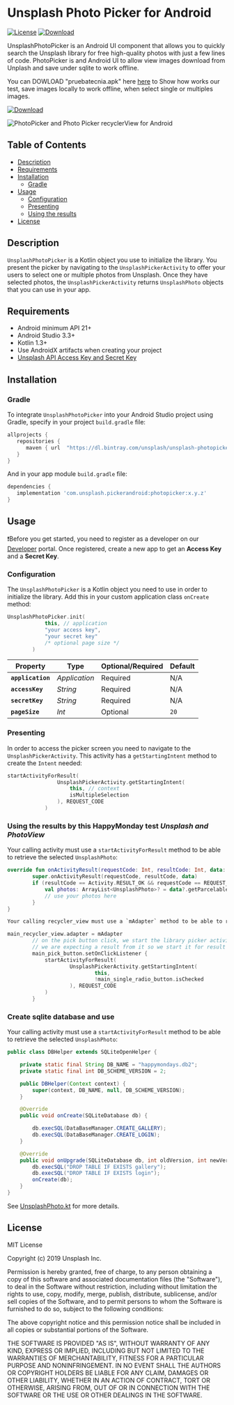 # Unsplash Photo Picker for Android

[![License](https://img.shields.io/github/license/unsplash/unsplash-photopicker-android.svg?style=flat-square)](https://github.com/unsplash/unsplash-photopicker-android)
[![Download](https://api.bintray.com/packages/unsplash/unsplash-photopicker-android/com.unsplash.pickerandroid.photopicker/images/download.svg) ](https://bintray.com/unsplash/unsplash-photopicker-android/com.unsplash.pickerandroid.photopicker/_latestVersion)

UnsplashPhotoPicker is an Android UI component that allows you to quickly search the Unsplash library for free high-quality photos with just a few lines of code.
PhotoPicker is and Android UI to allow view images download from Unplash and save under sqlite to work offline.

You can DOWLOAD "pruebatecnia.apk" here [here](https://github.com/ezsocial/recyclerviewUnsplash/blob/main/pruebatecnica.apk) to Show how works our test, save images locally to work offline, when select single or multiples images.

[![Download](https://api.bintray.com/packages/unsplash/unsplash-photopicker-android/com.unsplash.pickerandroid.photopicker/images/download.svg) ](https://github.com/ezsocial/recyclerviewUnsplash/blob/main/pruebatecnica.apk)

![PhotoPicker and Photo Picker recyclerView for Android](https://github.com/ezsocial/recyclerviewUnsplash/blob/main/screens/Screen00.jpg "PhotoPicker for Android")

## Table of Contents

- [Description](#description)
- [Requirements](#requirements)
- [Installation](#installation)
  - [Gradle](#gradle)
- [Usage](#usage)
  - [Configuration](#configuration)
  - [Presenting](#presenting)
  - [Using the results](#using-the-results)
- [License](#license)

## Description

`UnsplashPhotoPicker` is a Kotlin object you use to initialize the library. You present the picker by navigating to the `UnsplashPickerActivity` to offer your users to select one or multiple photos from Unsplash. Once they have selected photos, the `UnsplashPickerActivity` returns `UnsplashPhoto` objects that you can use in your app.

## Requirements

- Android minimum API 21+
- Android Studio 3.3+
- Kotlin 1.3+
- Use AndroidX artifacts when creating your project
- [Unsplash API Access Key and Secret Key](https://unsplash.com/documentation#registering-your-application)

## Installation

### Gradle

To integrate `UnsplashPhotoPicker` into your Android Studio project using Gradle, specify in your project `build.gradle` file:

```gradle
allprojects {
   repositories {
      maven { url  "https://dl.bintray.com/unsplash/unsplash-photopicker-android" }
   }
}
```
And in your app module `build.gradle` file:

```gradle
dependencies {
   implementation 'com.unsplash.pickerandroid:photopicker:x.y.z'
}
```

## Usage

❗️Before you get started, you need to register as a developer on our [Developer](https://unsplash.com/developers) portal. Once registered, create a new app to get an **Access Key** and a **Secret Key**.

### Configuration

The `UnsplashPhotoPicker` is a Kotlin object you need to use in order to initialize the library. Add this in your custom application class `onCreate` method:

```kotlin
UnsplashPhotoPicker.init(
            this, // application
            "your access key",
            "your secret key"
            /* optional page size */
        )
```
| Property                      | Type          | Optional/Required | Default |
|-------------------------------|---------------|-------------------|---------|
| **`application`**             | _Application_ | Required          | N/A     |
| **`accessKey`**               | _String_      | Required          | N/A     |
| **`secretKey`**               | _String_      | Required          | N/A     |
| **`pageSize`**                | _Int_         | Optional          | `20`    |

### Presenting

In order to access the picker screen you need to navigate to the `UnsplashPickerActivity`. This activity has a `getStartingIntent` method to create the `Intent` needed:

```kotlin
startActivityForResult(
                UnsplashPickerActivity.getStartingIntent(
                    this, // context
                    isMultipleSelection
                ), REQUEST_CODE
            )
```

### Using the results by this HappyMonday test *Unsplash and PhotoView*

Your calling activity must use a `startActivityForResult` method to be able to retrieve the selected `UnsplashPhoto`:

```kotlin
override fun onActivityResult(requestCode: Int, resultCode: Int, data: Intent?) {
        super.onActivityResult(requestCode, resultCode, data)
        if (resultCode == Activity.RESULT_OK && requestCode == REQUEST_CODE) {
            val photos: ArrayList<UnsplashPhoto>? = data?.getParcelableArrayListExtra(UnsplashPickerActivity.EXTRA_PHOTOS)
            // use your photos here
        }
}

Your calling recycler_view must use a `mAdapter` method to be able to retrieve the selected `UnsplashPhoto`:

main_recycler_view.adapter = mAdapter
        // on the pick button click, we start the library picker activity
        // we are expecting a result from it so we start it for result
        main_pick_button.setOnClickListener {
            startActivityForResult(
                    UnsplashPickerActivity.getStartingIntent(
                            this,
                            !main_single_radio_button.isChecked
                    ), REQUEST_CODE
            )
        }
```

### Create sqlite database and use 

Your calling activity must use a `startActivityForResult` method to be able to retrieve the selected `UnsplashPhoto`:

```java
public class DBHelper extends SQLiteOpenHelper {

    private static final String DB_NAME = "happymondays.db2";
    private static final int DB_SCHEME_VERSION = 2;

    public DBHelper(Context context) {
        super(context, DB_NAME, null, DB_SCHEME_VERSION);
    }

    @Override
    public void onCreate(SQLiteDatabase db) {

        db.execSQL(DataBaseManager.CREATE_GALLERY);
        db.execSQL(DataBaseManager.CREATE_LOGIN);
    }

    @Override
    public void onUpgrade(SQLiteDatabase db, int oldVersion, int newVersion) {
        db.execSQL("DROP TABLE IF EXISTS gallery");
        db.execSQL("DROP TABLE IF EXISTS login");
        onCreate(db);
    }
}

```
See [UnsplashPhoto.kt](https://github.com/unsplash/unsplash-photopicker-android/blob/master/photopicker/src/main/java/com/unsplash/pickerandroid/photopicker/data/UnsplashPhoto.kt) for more details.

## License

MIT License

Copyright (c) 2019 Unsplash Inc.

Permission is hereby granted, free of charge, to any person obtaining a copy of this software and associated documentation files (the "Software"), to deal in the Software without restriction, including without limitation the rights to use, copy, modify, merge, publish, distribute, sublicense, and/or sell copies of the Software, and to permit persons to whom the Software is furnished to do so, subject to the following conditions:

The above copyright notice and this permission notice shall be included in all copies or substantial portions of the Software.

THE SOFTWARE IS PROVIDED "AS IS", WITHOUT WARRANTY OF ANY KIND, EXPRESS OR IMPLIED, INCLUDING BUT NOT LIMITED TO THE WARRANTIES OF MERCHANTABILITY, FITNESS FOR A PARTICULAR PURPOSE AND NONINFRINGEMENT. IN NO EVENT SHALL THE AUTHORS OR COPYRIGHT HOLDERS BE LIABLE FOR ANY CLAIM, DAMAGES OR OTHER LIABILITY, WHETHER IN AN ACTION OF CONTRACT, TORT OR OTHERWISE, ARISING FROM, OUT OF OR IN CONNECTION WITH THE SOFTWARE OR THE USE OR OTHER DEALINGS IN THE SOFTWARE.

